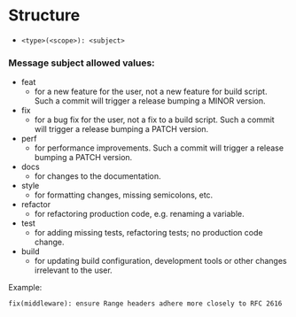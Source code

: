 # Structure
* ```<type>(<scope>): <subject>```

### Message subject allowed <type> values: 
* feat
  * for a new feature for the user, not a new feature for build script. Such a commit will trigger a release bumping a MINOR version.
* fix
  * for a bug fix for the user, not a fix to a build script. Such a commit will trigger a release bumping a PATCH version. 
* perf
  * for performance improvements. Such a commit will trigger a release bumping a PATCH version. 
* docs
  * for changes to the documentation. 
* style
  * for formatting changes, missing semicolons, etc. 
* refactor
  * for refactoring production code, e.g. renaming a variable. 
* test
  * for adding missing tests, refactoring tests; no production code change. 
* build
  * for updating build configuration, development tools or other changes irrelevant to the user.

Example:

```fix(middleware): ensure Range headers adhere more closely to RFC 2616```
